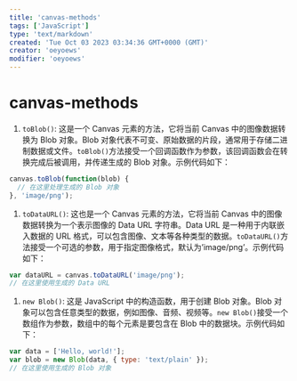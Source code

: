```yaml
---
title: 'canvas-methods'
tags: ['JavaScript']
type: 'text/markdown'
created: 'Tue Oct 03 2023 03:34:36 GMT+0000 (GMT)'
creator: 'oeyoews'
modifier: 'oeyoews'
---
```


# canvas-methods

1. `toBlob()`: 这是一个 Canvas 元素的方法，它将当前 Canvas 中的图像数据转换为 Blob 对象。Blob 对象代表不可变、原始数据的片段，通常用于存储二进制数据或文件。`toBlob()`方法接受一个回调函数作为参数，该回调函数会在转换完成后被调用，并传递生成的 Blob 对象。示例代码如下：

```javascript
canvas.toBlob(function(blob) {
  // 在这里处理生成的 Blob 对象
}, 'image/png');
```

1. `toDataURL()`: 这也是一个 Canvas 元素的方法，它将当前 Canvas 中的图像数据转换为一个表示图像的 Data URL 字符串。Data URL 是一种用于内联嵌入数据的 URL 格式，可以包含图像、文本等各种类型的数据。`toDataURL()`方法接受一个可选的参数，用于指定图像格式，默认为’image/png’。示例代码如下：

```javascript
var dataURL = canvas.toDataURL('image/png');
// 在这里使用生成的 Data URL
```

1. `new Blob()`: 这是 JavaScript 中的构造函数，用于创建 Blob 对象。Blob 对象可以包含任意类型的数据，例如图像、音频、视频等。`new Blob()`接受一个数组作为参数，数组中的每个元素是要包含在 Blob 中的数据块。示例代码如下：

```javascript
var data = ['Hello, world!'];
var blob = new Blob(data, { type: 'text/plain' });
// 在这里使用生成的 Blob 对象
```
